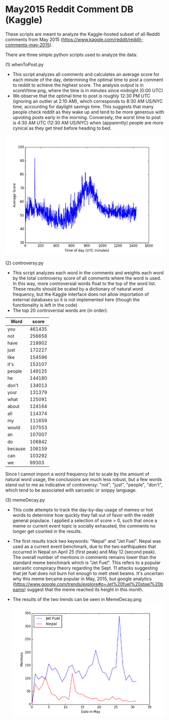 # May2015 Reddit Comment DB (Kaggle)

These scripts are meant to analyze the Kaggle-hosted subset of all Reddit comments from May 2015 (https://www.kaggle.com/reddit/reddit-comments-may-2015).  

There are three simple python scripts used to analyze the data:

(1) whenToPost.py
 - This script analyzes all comments and calculates an average score for each minute of the day, determining the optimal time to post a comment to reddit to achieve the highest score.  The analysis output is in scoreVtime.png, where the time is in minutes since midnight (0:00 UTC)
 - We observe that the optimal time to post is roughly 12:30 PM UTC (ignoring an outlier at 2:10 AM), which corresponds to 8:30 AM US/NYC time, accounting for daylight savings time.  This suggests that many people check reddit as they wake up and tend to be more generous with upvoting posts early in the morning.  Conversely, the worst time to post is 4:30 AM UTC (12:30 AM US/NYC) when (apparently) people are more cynical as they get tired before heading to bed.

![scoreVTime](https://github.com/kurtejung/redditComments-kaggle/blob/master/scoreVtime.png)
 
(2) controversy.py
 - This script analyzes each word in the comments and weights each word by the total controversy score of all comments where the word is used.  In this way, more controversial words float to the top of the word list.  These results should be scaled by a dictionary of natural word frequency, but the Kaggle interface does not allow importation of external databases so it is not implemented here (though the functionality is left in the code)
 - The top 20 controversial words are (in order):

| Word | score |
|------|------|
| you  | 461435 |
| not  | 256658 |
| have |  218902 |
| just |  172227 |
| like |  154596 |
| it's |  153107 |
| people |  149125 |
| he |  144180 |
| don't |  134013 |
| your |  131379 |
| what  | 125091 |
| about |  124164 |
| all |  114374 |
| my  | 111659 |
| would |  107553 |
| an |  107007 |
| do |  106842 |
| because |  106159 |
| can |  103292 |
| we |  99303 |

Since I cannot import a word frequency list to scale by the amount of natural word usage, the conclusions are much less robust, but a few words stand out to me as indicative of controversy: "not", "just", "people", "don't", which tend to be associated with sarcastic or snippy language.  

(3) memeDecay.py
 - This code attempts to track the day-by-day usage of memes or hot words to determine how quickly they fall out of favor with the reddit general populace.  I applied a selection of score > 0, such that once a meme or current event topic is socially exhausted, the comments no longer get counted in the results.
 - The first results track two keywords: "Nepal" and "Jet Fuel".  Nepal was used as a current event benchmark, due to the two earthquakes that occurred in Nepal on April 25 (first peak) and May 12 (second peak).  The overall number of mentions in comments remains lower than the standard meme benchmark which is "Jet Fuel".  This refers to a popular sarcastic conspiracy theory regarding the Sept. 11 attacks suggesting that jet fuel does not burn hot enough to melt steel beams.  It's uncertain why this meme became popular in May, 2015, but google analytics (https://www.google.com/trends/explore#q=Jet%20fuel%20steel%20beams) suggest that the meme reached its height in this month.

 - The results of the two trends can be seen in MemeDecay.png
![memeDecay](https://github.com/kurtejung/redditComments-kaggle/blob/master/MemeDecay.png)
